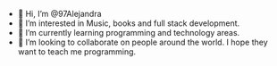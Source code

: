 - 👋 Hi, I’m @97Alejandra
- 👀 I’m interested in Music, books and full stack development.
- 🌱 I’m currently learning programming and technology areas.
- 💞️ I’m looking to collaborate on people around the world. I hope they want to teach me programming.

<!---
97Alejandra/97Alejandra is a ✨ special ✨ repository because its `README.md` (this file) appears on your GitHub profile.
You can click the Preview link to take a look at your changes.
--->
